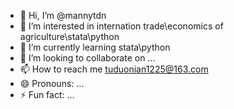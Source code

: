 - 👋 Hi, I’m @mannytdn
- 👀 I’m interested in internation trade\economics of agriculture\stata\python
- 🌱 I’m currently learning stata\python
- 💞️ I’m looking to collaborate on ...
- 📫 How to reach me tuduonian1225@163.com
- 😄 Pronouns: ...
- ⚡ Fun fact: ...

<!---
mannytdn/mannytdn is a ✨ special ✨ repository because its `README.md` (this file) appears on your GitHub profile.
You can click the Preview link to take a look at your changes.
--->

